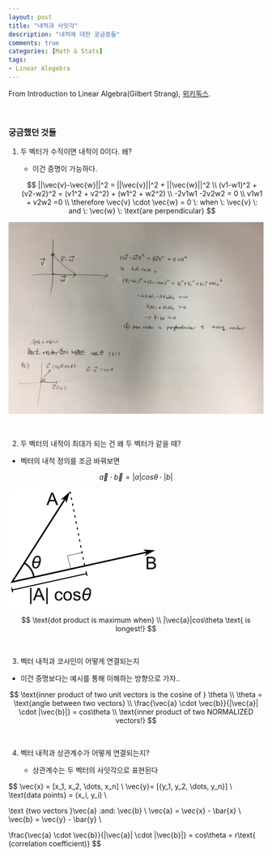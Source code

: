 ```yaml
---
layout: post
title: "내적과 사잇각"
description: "내적에 대한 궁금증들"
comments: true
categories: [Math & Stats]
tags: 
- Linear Alegebra
---
```


From Introduction to Linear Algebra(Gilbert Strang), [위키독스](https://wikidocs.net/6957).

<br>

### 궁금했던 것들

1. 두 벡터가 수직이면 내적이 0이다. 왜?

   - 이건 증명이 가능하다.

   $$
   ||\vec{v}-\vec{w}||^2 = ||\vec{v}||^2 + ||\vec{w}||^2 \\
   (v1-w1)^2 + (v2-w2)^2 = (v1^2 + v2^2) + (w1^2 + w2^2) \\
   -2v1w1 -2v2w2 = 0 \\
   v1w1 + v2w2 =0 \\
   \therefore \vec{v} \cdot \vec{w} =  0 \: when \:  \vec{v} \: and \: \vec{w} \: \text{are perpendicular}
   $$




![perpendicular](../assets/img/perpendicular.JPG)

<br>

2. 두 벡터의 내적이 최대가 되는 건 왜 두 벡터가 같을 때?

- 벡터의 내적 정의를 조금 바꿔보면 

$$
\vec{a} \cdot \vec{b}  = |a| cos\theta \cdot |b|
$$



![dotproduct](../assets/img/dotproduct.png)
$$
\text{dot product is maximum when} \\
|\vec{a}|cos\theta \text{ is longest!}
$$

<br>


3. 벡터 내적과 코사인이 어떻게 연결되는지

- 이건 증명보다는 예시를 통해 이해하는 방향으로 가자..

$$
\text{inner product of two unit vectors is the cosine of } \theta \\
\theta = \text{angle between two vectors} \\
\frac{\vec{a} \cdot \vec{b}}{|\vec{a}| \cdot |\vec{b}|} = cos\theta  \\
\text{inner product of two NORMALIZED vectors!}
$$

<br>

4. 벡터 내적과 상관계수가 어떻게 연결되는지?

	- 상관계수는 두 벡터의 사잇각으로 표현된다

$$
\vec{x} = [x_1, x_2, \dots, x_n] \\
\vec{y}= [{y_1, y_2, \dots, y_n}] \\
\text{data points} = (x_i, y_i) \\

\text {two  vectors }\vec{a} \:and\: \vec{b} \\
\vec{a} = \vec{x} - \bar{x} \\
\vec{b} = \vec{y} - \bar{y} \\

\frac{\vec{a} \cdot \vec{b}}{|\vec{a}| \cdot |\vec{b}|} = cos\theta =  r\text{ (correlation coefficient)}
$$
